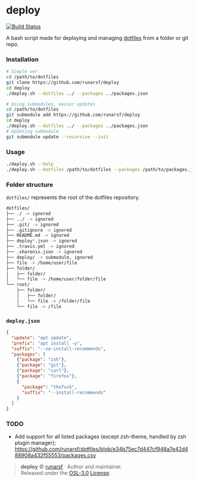 # deploy
[![Build Status](https://travis-ci.org/runarsf/deploy.svg?branch=master)](https://travis-ci.org/runarsf/deploy)

A bash script made for deploying and managing [dotfiles](https://github.com/runarsf/dotfiles) from a folder or git repo.

### Installation

```bash
# Simple ver.
cd /path/to/dotfiles
git clone https://github.com/runarsf/deploy
cd deploy
./deploy.sh --dotfiles ../ --packages ../packages.json

# Using submodules, easier updates
cd /path/to/dotfiles
git submodule add https://github.com/runarsf/deploy
cd deploy
./deploy.sh --dotfiles ../ --packages ../packages.json
# Updating submodule
git submodule update --recursive --init
```

### Usage
```bash
./deploy.sh --help
./deploy.sh --dotfiles /path/to/dotfiles --packages /path/to/packages.json
```

### Folder structure
`dotfiles/` represents the root of the dotfiles repository.

```bash
dotfiles/
├── ./ -> ignored
├── ../ -> ignored
├── .git/ -> ignored
├── .gitignore -> ignored
├── README.md -> ignored
├── deploy*.json -> ignored
├── .travis.yml -> ignored
├── .sharenix.json -> ignored
├── deploy/ -> submodule, ignored
├── file -> /home/user/file
├── folder/
│   ├── folder/
│   └── file -> /home/user/folder/file
└── root/
    ├── folder/
    │   ├── folder/
    │   └── file -> /folder/file
    └── file -> /file
```

### `deploy.json`
```json
{
  "update": "apt update",
  "prefix": "apt install -y",
  "suffix": "--no-install-recommends",
  "packages": [
    {"package": "zsh"},
    {"package": "git"},
    {"package": "curl"},
    {"package": "firefox"},
    {
      "package": "thefuck",
      "suffix": "--install-recommends"
    }
  ]
}
```

### TODO
  - Add support for all listed packages (except zsh-theme, handled by zsh plugin manager); https://github.com/runarsf/dotfiles/blob/e34b75ec7d447cf948a7e42d488908a432f55553/packages.csv

> **deploy** © [runarsf](https://github.com/runarsf) · Author and maintainer.<br>
> Released under the [OSL-3.0](https://opensource.org/licenses/OSL-3.0) [License](https://github.com/runarsf/deploy/blob/master/LICENSE).
